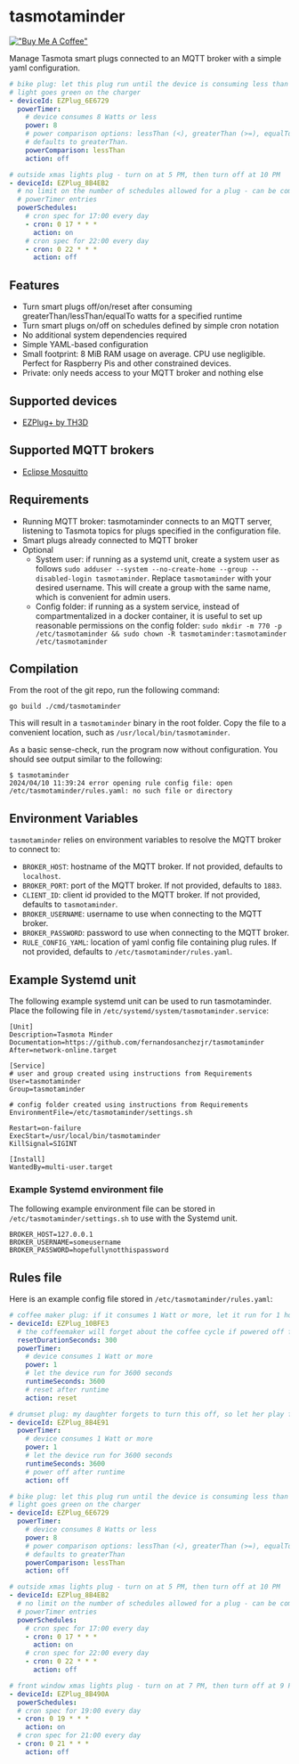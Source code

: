 # tasmotaminder

[!["Buy Me A Coffee"](https://www.buymeacoffee.com/assets/img/custom_images/orange_img.png)](https://buymeacoffee.com/fernandosanchezjr)

Manage Tasmota smart plugs connected to an MQTT broker with a simple yaml configuration.

```yaml
# bike plug: let this plug run until the device is consuming less than 8 Watts, when the 
# light goes green on the charger
- deviceId: EZPlug_6E6729
  powerTimer:
    # device consumes 8 Watts or less
    power: 8
    # power comparison options: lessThan (<), greaterThan (>=), equalTo (==)
    # defaults to greaterThan.
    powerComparison: lessThan
    action: off

# outside xmas lights plug - turn on at 5 PM, then turn off at 10 PM
- deviceId: EZPlug_8B4EB2
  # no limit on the number of schedules allowed for a plug - can be combined with 
  # powerTimer entries
  powerSchedules:
    # cron spec for 17:00 every day
    - cron: 0 17 * * *
      action: on
    # cron spec for 22:00 every day
    - cron: 0 22 * * *
      action: off
```

## Features

* Turn smart plugs off/on/reset after consuming greaterThan/lessThan/equalTo watts for a specified runtime
* Turn smart plugs on/off on schedules defined by simple cron notation
* No additional system dependencies required
* Simple YAML-based configuration
* Small footprint: 8 MiB RAM usage on average. CPU use negligible. Perfect for Raspberry Pis and other constrained devices.
* Private: only needs access to your MQTT broker and nothing else

## Supported devices

* [EZPlug+ by TH3D](https://www.th3dstudio.com/product/ezplug-open-source-wifi-smart-plug/)

## Supported MQTT brokers

* [Eclipse Mosquitto](https://mosquitto.org/)

## Requirements

* Running MQTT broker: tasmotaminder connects to an MQTT server, listening to Tasmota topics for plugs specified in the configuration file.
* Smart plugs already connected to MQTT broker
* Optional
  * System user: if running as a systemd unit, create a system user as follows `sudo adduser --system --no-create-home --group --disabled-login tasmotaminder`. Replace `tasmotaminder` with your desired username. This will create a group with the same name, which is convenient for admin users.
  * Config folder: if running as a system service, instead of compartmentalized in a docker container, it is useful to set up reasonable permissions on the config folder: `sudo mkdir -m 770 -p /etc/tasmotaminder && sudo chown -R tasmotaminder:tasmotaminder /etc/tasmotaminder`

## Compilation

From the root of the git repo, run the following command:

```shell
go build ./cmd/tasmotaminder
```

This will result in a `tasmotaminder` binary in the root folder. Copy the file to a convenient location, such as `/usr/local/bin/tasmotaminder`.

As a basic sense-check, run the program now without configuration. You should see output similar to the following:

```shell
$ tasmotaminder
2024/04/10 11:39:24 error opening rule config file: open /etc/tasmotaminder/rules.yaml: no such file or directory
```

## Environment Variables

`tasmotaminder` relies on environment variables to resolve the MQTT broker to connect to:

* `BROKER_HOST`: hostname of the MQTT broker. If not provided, defaults to `localhost`.
* `BROKER_PORT`: port of the MQTT broker. If not provided, defaults to `1883`.
* `CLIENT_ID`: client id provided to the MQTT broker. If not provided, defaults to `tasmotaminder`.
* `BROKER_USERNAME`: username to use when connecting to the MQTT broker.
* `BROKER_PASSWORD`: password to use when connecting to the MQTT broker.
* `RULE_CONFIG_YAML`: location of yaml config file containing plug rules. If not provided, defaults to `/etc/tasmotaminder/rules.yaml`.

## Example Systemd unit

The following example systemd unit can be used to run tasmotaminder. Place the following file in `/etc/systemd/system/tasmotaminder.service`:

```
[Unit]
Description=Tasmota Minder
Documentation=https://github.com/fernandosanchezjr/tasmotaminder
After=network-online.target

[Service]
# user and group created using instructions from Requirements
User=tasmotaminder
Group=tasmotaminder

# config folder created using instructions from Requirements
EnvironmentFile=/etc/tasmotaminder/settings.sh

Restart=on-failure
ExecStart=/usr/local/bin/tasmotaminder
KillSignal=SIGINT

[Install]
WantedBy=multi-user.target
```

### Example Systemd environment file

The following example environment file can be stored in `/etc/tasmotaminder/settings.sh` to use with the Systemd unit.

```shell
BROKER_HOST=127.0.0.1
BROKER_USERNAME=someusername
BROKER_PASSWORD=hopefullynotthispassword
```

## Rules file

Here is an example config file stored in `/etc/tasmotaminder/rules.yaml`:

```yaml
# coffee maker plug: if it consumes 1 Watt or more, let it run for 1 hour, then reset
- deviceId: EZPlug_10BFE3
  # the coffeemaker will forget about the coffee cycle if powered off for a few seconds
  resetDurationSeconds: 300
  powerTimer:
    # device consumes 1 Watt or more
    power: 1
    # let the device run for 3600 seconds
    runtimeSeconds: 3600
    # reset after runtime
    action: reset

# drumset plug: my daughter forgets to turn this off, so let her play for an hour
- deviceId: EZPlug_8B4E91
  powerTimer:
    # device consumes 1 Watt or more
    power: 1
    # let the device run for 3600 seconds
    runtimeSeconds: 3600
    # power off after runtime
    action: off

# bike plug: let this plug run until the device is consuming less than 8 Watts, when the 
# light goes green on the charger
- deviceId: EZPlug_6E6729
  powerTimer:
    # device consumes 8 Watts or less
    power: 8
    # power comparison options: lessThan (<), greaterThan (>=), equalTo (==)
    # defaults to greaterThan
    powerComparison: lessThan
    action: off

# outside xmas lights plug - turn on at 5 PM, then turn off at 10 PM
- deviceId: EZPlug_8B4EB2
  # no limit on the number of schedules allowed for a plug - can be combined with 
  # powerTimer entries
  powerSchedules:
    # cron spec for 17:00 every day
    - cron: 0 17 * * *
      action: on
    # cron spec for 22:00 every day
    - cron: 0 22 * * *
      action: off

# front window xmas lights plug - turn on at 7 PM, then turn off at 9 PM
- deviceId: EZPlug_8B490A
  powerSchedules:
  # cron spec for 19:00 every day
  - cron: 0 19 * * *
    action: on
  # cron spec for 21:00 every day
  - cron: 0 21 * * *
    action: off
```
